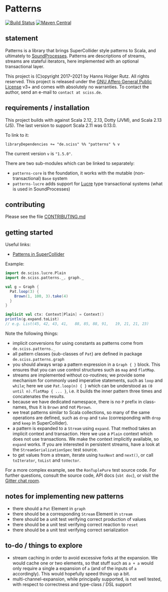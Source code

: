 # Patterns

[![Build Status](https://github.com/Sciss/Patterns/workflows/Scala%20CI/badge.svg?branch=main)](https://github.com/Sciss/Patterns/actions?query=workflow%3A%22Scala+CI%22)
[![Maven Central](https://maven-badges.herokuapp.com/maven-central/de.sciss/patterns-core_2.13/badge.svg)](https://maven-badges.herokuapp.com/maven-central/de.sciss/patterns-core_2.13)

## statement

Patterns is a library that brings SuperCollider style patterns to Scala, and ultimately
to [SoundProcesses](https://github.com/Sciss/SoundProcesses). Patterns are descriptions of streams,
streams are stateful iterators, here implemented with an optional transactional layer.

This project is (C)opyright 2017&ndash;2021 by Hanns Holger Rutz. All rights reserved. This project is released under 
the [GNU Affero General Public License](https://github.com/Sciss/Patterns/raw/main/LICENSE) v3+ and comes 
with absolutely no warranties. To contact the author, send an e-mail to `contact at sciss.de`.

## requirements / installation

This project builds with against Scala 2.12, 2.13, Dotty (JVM), and Scala 2.13 (JS). 
The last version to support Scala 2.11 was 0.13.0.

To link to it:

    libraryDependencies += "de.sciss" %% "patterns" % v

The current version `v` is `"1.5.0"`.

There are two sub-modules which can be linked to separately:

- `patterns-core` is the foundation, it works with the mutable (non-transactional) `Base` system
- `patterns-lucre` adds support for [Lucre](https://github.com/Sciss/Lucre/) type transactional systems
  (what is used in SoundProcesses)

## contributing

Please see the file [CONTRIBUTING.md](CONTRIBUTING.md)

## getting started

Useful links:

- [Patterns in SuperCollider](http://doc.sccode.org/Tutorials/A-Practical-Guide/PG_01_Introduction.html)

Example:

```scala
import de.sciss.lucre.Plain
import de.sciss.patterns._, graph._

val g = Graph {
  Pat.loop(3) {
    Brown(1, 100, 3).take(4)
  }
}

implicit val ctx: Context[Plain] = Context()
println(g.expand.toList)
// e.g. List(45, 42, 43, 41,   88, 85, 88, 91,   19, 21, 21, 23)
```

Note the following things:

- implicit conversions for using constants as patterns come from `de.sciss.patterns._`
- all pattern classes (sub-classes of `Pat`) are defined in package `de.sciss.patterns.graph`
- you should always wrap a pattern expression in a `Graph { }` block. This ensures that you
  can use control structures such as `map` and `flatMap`.
- streams are implemented without co-routines; we provide some mechanism for commonly used
  imperative statements, such as `loop` and `while`; here we use `Pat.loop(n) { }` which can
  be understood as `(0 until n).flatMap { ... }`, i.e. it builds the inner pattern three times
  and concatenates the results.
- because we have dedicated namespace, there is no `P` prefix in class-names, thus it is
  `Brown` and not `Pbrown`.
- we treat patterns similar to Scala collections, so many of the same operations are defined,
  such as `drop` and `take` (corresponding with `drop` and `keep` in SuperCollider).
- a pattern is expanded to a `Stream` using `expand`. That method takes an implicit context
  and transaction. Here we use a `Plain` context which does not use transactions. We make
  the context implicitly available, so `expand` works. If you are interested in persistent
  streams, have a look at the `StreamSerializationSpec` test source.
- to get values from a stream, iterate using `hasNext` and `next()`, or call `toIterator`, 
  `toList` and `toVector`.
  
For a more complex example, see the `RonTuplePure` test source code.
For further questions, consult the source code, API docs (`sbt doc`), or visit 
the [Gitter chat room](https://gitter.im/Sciss/Patterns).

## notes for implementing new patterns

- there should a `Pat` Element in `graph`
- there should be a corresponding `Stream` Element in `stream`
- there should be a unit test verifying correct production of values
- there should be a unit test verifying correct reaction to `reset`
- there should be a unit test verifying correct serialization

## to-do / things to explore

- stream caching in order to avoid excessive forks at the expansion. We would cache one or two
  elements, so that stuff such as `a + a` would only require a single a expansion of `a` (and
  of the inputs of `a` accordingly). This would hopefully speed things up a bit.
- multi-channel-expansion, while principally supported, is not well tested, with respect to
  correctness and type-class / DSL support
  
